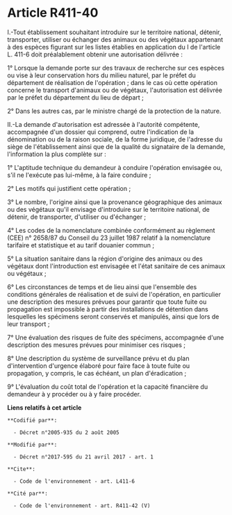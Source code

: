 # Article R411-40

I.-Tout établissement souhaitant introduire sur le territoire national, détenir, transporter, utiliser ou échanger des
animaux ou des végétaux appartenant à des espèces figurant sur les listes établies en application du I de l'article L. 411-6
doit préalablement obtenir une autorisation délivrée : 

1° Lorsque la demande porte sur des travaux de recherche sur ces espèces ou vise à leur conservation hors du milieu naturel,
par le préfet du département de réalisation de l'opération ; dans le cas où cette opération concerne le transport d'animaux
ou de végétaux, l'autorisation est délivrée par le préfet du département du lieu de départ ; 

2° Dans les autres cas, par le ministre chargé de la protection de la nature. 

II.-La demande d'autorisation est adressée à l'autorité compétente, accompagnée d'un dossier qui comprend, outre l'indication
de la dénomination ou de la raison sociale, de la forme juridique, de l'adresse du siège de l'établissement ainsi que de la
qualité du signataire de la demande, l'information la plus complète sur : 

1° L'aptitude technique du demandeur à conduire l'opération envisagée ou, s'il ne l'exécute pas lui-même, à la faire
conduire ; 

2° Les motifs qui justifient cette opération ; 

3° Le nombre, l'origine ainsi que la provenance géographique des animaux ou des végétaux qu'il envisage d'introduire sur le
territoire national, de détenir, de transporter, d'utiliser ou d'échanger ; 

4° Les codes de la nomenclature combinée conformément au règlement (CEE) n° 2658/87 du Conseil du 23 juillet 1987 relatif à
la nomenclature tarifaire et statistique et au tarif douanier commun ; 

5° La situation sanitaire dans la région d'origine des animaux ou des végétaux dont l'introduction est envisagée et l'état
sanitaire de ces animaux ou végétaux ; 

6° Les circonstances de temps et de lieu ainsi que l'ensemble des conditions générales de réalisation et de suivi de
l'opération, en particulier une description des mesures prévues pour garantir que toute fuite ou propagation est impossible à
partir des installations de détention dans lesquelles les spécimens seront conservés et manipulés, ainsi que lors de leur
transport ; 

7° Une évaluation des risques de fuite des spécimens, accompagnée d'une description des mesures prévues pour minimiser ces
risques ; 

8° Une description du système de surveillance prévu et du plan d'intervention d'urgence élaboré pour faire face à toute fuite
ou propagation, y compris, le cas échéant, un plan d'éradication ; 

9° L'évaluation du coût total de l'opération et la capacité financière du demandeur à y procéder ou à y faire procéder.

**Liens relatifs à cet article**

	**Codifié par**:

	  - Décret n°2005-935 du 2 août 2005

	**Modifié par**:

	  - Décret n°2017-595 du 21 avril 2017 - art. 1

	**Cite**:

	  - Code de l'environnement - art. L411-6

	**Cité par**:

	  - Code de l'environnement - art. R411-42 (V)
